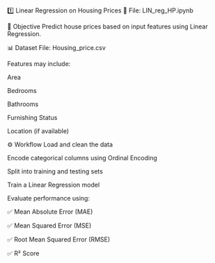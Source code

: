 1️⃣ Linear Regression on Housing Prices
📄 File: LIN_reg_HP.ipynb

🧠 Objective
Predict house prices based on input features using Linear Regression.

📊 Dataset
File: Housing_price.csv

Features may include:

Area

Bedrooms

Bathrooms

Furnishing Status

Location (if available)

⚙️ Workflow
Load and clean the data

Encode categorical columns using Ordinal Encoding

Split into training and testing sets

Train a Linear Regression model

Evaluate performance using:

✅ Mean Absolute Error (MAE)

✅ Mean Squared Error (MSE)

✅ Root Mean Squared Error (RMSE)

✅ R² Score

